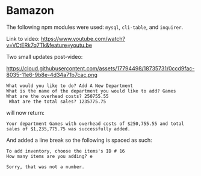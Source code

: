 # Bamazon

The following npm modules were used: `mysql`,  `cli-table`, and `inquirer`.

Link to video: https://www.youtube.com/watch?v=VCtERk7q7Tk&feature=youtu.be

Two small updates post-video: 

https://cloud.githubusercontent.com/assets/17794498/18735731/0ccd9fac-8035-11e6-9b8e-4d34a71b7cac.png


```
What would you like to do? Add A New Department
What is the name of the department you would like to add? Games
What are the overhead costs? 250755.55
 What are the total sales? 1235775.75
 ```
 will now return:
 ```
 Your department Games with overhead costs of $250,755.55 and total sales of $1,235,775.75 was successfully added.
```
And added a line break so the following is spaced as such:
```
To add inventory, choose the items's ID # 16
How many items are you adding? e

Sorry, that was not a number.
```
